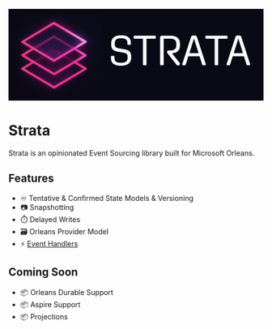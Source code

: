 <div style="text-align:center;">

![Strata Logo](img/strata-logo.png)

</div>

# Strata

Strata is an opinionated Event Sourcing library built for Microsoft Orleans.

## Features

- ♾️ Tentative & Confirmed State Models & Versioning
- 📷 Snapshotting
- ⏱️ Delayed Writes
- 🗃️ Orleans Provider Model
- ⚡ [Event Handlers](doc/event-handlers.md)

## Coming Soon

- 📦 Orleans Durable Support
- 📦 Aspire Support
- 📦 Projections
